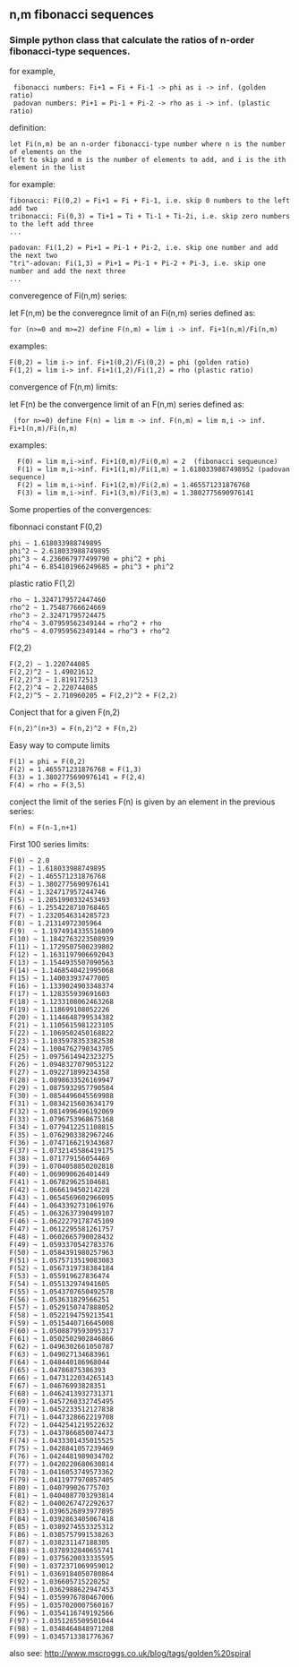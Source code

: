 ## n,m fibonacci sequences

### Simple python class that calculate the ratios of n-order fibonacci-type sequences.

 for example,
 
     fibonacci numbers: Fi+1 = Fi + Fi-1 -> phi as i -> inf. (golden ratio)
     padovan numbers: Pi+1 = Pi-1 + Pi-2 -> rho as i -> inf. (plastic ratio)
  

 definition:
 
    let Fi(n,m) be an n-order fibonacci-type number where n is the number of elements on the 
    left to skip and m is the number of elements to add, and i is the ith element in the list
     
 for example:
 
    fibonacci: Fi(0,2) = Fi+1 = Fi + Fi-1, i.e. skip 0 numbers to the left add two
    tribonacci: Fi(0,3) = Ti+1 = Ti + Ti-1 + Ti-2i, i.e. skip zero numbers to the left add three
    ...

    padovan: Fi(1,2) = Pi+1 = Pi-1 + Pi-2, i.e. skip one number and add the next two
    "tri"-adovan: Fi(1,3) = Pi+1 = Pi-1 + Pi-2 + Pi-3, i.e. skip one number and add the next three
    ...

converegence of Fi(n,m) series:
  
  let F(n,m) be the converegnce limit of an Fi(n,m) series defined as:
    
    for (n>=0 and m>=2) define F(n,m) = lim i -> inf. Fi+1(n,m)/Fi(n,m)
    
  examples:
  
    F(0,2) = lim i-> inf. Fi+1(0,2)/Fi(0,2) = phi (golden ratio)
    F(1,2) = lim i-> inf. Fi+1(1,2)/Fi(1,2) = rho (plastic ratio)

convergence of F(n,m) limits:
  
 let F(n) be the convergence limit of an F(n,m) series defined as:
 
     (for n>=0) define F(n) = lim m -> inf. F(n,m) = lim m,i -> inf. Fi+1(n,m)/Fi(n,m)

  examples:
  
      F(0) = lim m,i->inf. Fi+1(0,m)/Fi(0,m) = 2  (fibonacci sequeunce)
      F(1) = lim m,i->inf. Fi+1(1,m)/Fi(1,m) = 1.6180339887498952 (padovan sequence)
      F(2) = lim m,i->inf. Fi+1(2,m)/Fi(2,m) = 1.465571231876768
      F(3) = lim m,i->inf. Fi+1(3,m)/Fi(3,m) = 1.3802775690976141

Some properties of the convergences:

fibonnaci constant F(0,2)

    phi ~ 1.618033988749895
    phi^2 ~ 2.618033988749895
    phi^3 ~ 4.236067977499790 = phi^2 + phi
    phi^4 ~ 6.854101966249685 = phi^3 + phi^2

plastic ratio F(1,2)

    rho ~ 1.3247179572447460 
    rho^2 ~ 1.75487766624669
    rho^3 ~ 2.32471795724475
    rho^4 ~ 3.07959562349144 = rho^2 + rho
    rho^5 ~ 4.07959562349144 = rho^3 + rho^2

F(2,2)

    F(2,2) ~ 1.220744085
    F(2,2)^2 ~ 1.49021612
    F(2,2)^3 ~ 1.819172513
    F(2,2)^4 ~ 2.220744085 
    F(2,2)^5 ~ 2.710960205 = F(2,2)^2 + F(2,2)

Conject that for a given F(n,2) 

    F(n,2)^(n+3) = F(n,2)^2 + F(n,2)

Easy way to compute limits

    F(1) = phi = F(0,2)
    F(2) = 1.465571231876768 = F(1,3)
    F(3) = 1.3802775690976141 = F(2,4)
    F(4) = rho = F(3,5)

conject the limit of the series F(n) is given by an element in the previous series:

    F(n) = F(n-1,n+1)


First 100 series limits:

    F(0) ~ 2.0
    F(1) ~ 1.618033988749895
    F(2) ~ 1.465571231876768
    F(3) ~ 1.3802775690976141
    F(4) ~ 1.324717957244746
    F(5) ~ 1.2851990332453493
    F(6) ~ 1.2554228710768465
    F(7) ~ 1.2320546314285723
    F(8) ~ 1.21314972305964
    F(9)  ~ 1.1974914335516809
    F(10) ~ 1.1842763223508939
    F(11) ~ 1.1729507500239802
    F(12) ~ 1.1631197906692043
    F(13) ~ 1.1544935507090563
    F(14) ~ 1.1468540421995068
    F(15) ~ 1.140033937477005
    F(16) ~ 1.1339024903348374
    F(17) ~ 1.128355939691603
    F(18) ~ 1.1233108062463268
    F(19) ~ 1.118699108052226
    F(20) ~ 1.1144648799534382
    F(21) ~ 1.1105615981223105
    F(22) ~ 1.1069502450168822
    F(23) ~ 1.1035978353382538
    F(24) ~ 1.1004762790343705
    F(25) ~ 1.0975614942323275
    F(26) ~ 1.0948327079053122
    F(27) ~ 1.092271899234358
    F(28) ~ 1.0898633526169947
    F(29) ~ 1.0875932957790584
    F(30) ~ 1.0854496045569988
    F(31) ~ 1.0834215603634179
    F(32) ~ 1.0814996496192069
    F(33) ~ 1.0796753968675168
    F(34) ~ 1.0779412251108815
    F(35) ~ 1.0762903382967246
    F(36) ~ 1.0747166219343687
    F(37) ~ 1.0732145586419175
    F(38) ~ 1.071779156054469
    F(39) ~ 1.0704058850202818
    F(40) ~ 1.069090626401449
    F(41) ~ 1.067829625104681
    F(42) ~ 1.066619450214228
    F(43) ~ 1.0654569602966095
    F(44) ~ 1.0643392731061976
    F(45) ~ 1.0632637390499107
    F(46) ~ 1.0622279178745109
    F(47) ~ 1.0612295581261757
    F(48) ~ 1.0602665790028432
    F(49) ~ 1.0593370542783376
    F(50) ~ 1.0584391980257963
    F(51) ~ 1.0575713519083083
    F(52) ~ 1.0567319738384184
    F(53) ~ 1.055919627836474
    F(54) ~ 1.055132974941605
    F(55) ~ 1.0543707650492578
    F(56) ~ 1.053631829566251
    F(57) ~ 1.0529150747888052
    F(58) ~ 1.0522194759213541
    F(59) ~ 1.0515440716645008
    F(60) ~ 1.0508879593095317
    F(61) ~ 1.0502502902846866
    F(62) ~ 1.0496302661050787
    F(63) ~ 1.049027134683961
    F(64) ~ 1.048440186968044
    F(65) ~ 1.04786875386393
    F(66) ~ 1.0473122034265143
    F(67) ~ 1.04676993828351
    F(68) ~ 1.0462413932731371
    F(69) ~ 1.0457260332745495
    F(70) ~ 1.0452233512127838
    F(71) ~ 1.0447328662219708
    F(72) ~ 1.0442541219522632
    F(73) ~ 1.0437866850074473
    F(74) ~ 1.0433301435015525
    F(75) ~ 1.0428841057239469
    F(76) ~ 1.0424481989034702
    F(77) ~ 1.0420220680630814
    F(78) ~ 1.0416053749573362
    F(79) ~ 1.0411977970857405
    F(80) ~ 1.040799026775703
    F(81) ~ 1.0404087703293814
    F(82) ~ 1.0400267472292637
    F(83) ~ 1.0396526893977895
    F(84) ~ 1.0392863405067418
    F(85) ~ 1.0389274553325312
    F(86) ~ 1.0385757991538263
    F(87) ~ 1.038231147188305
    F(88) ~ 1.0378932840655741
    F(89) ~ 1.0375620033335595
    F(90) ~ 1.0372371069959012
    F(91) ~ 1.0369184050780864
    F(92) ~ 1.036605715220252
    F(93) ~ 1.0362988622947453
    F(94) ~ 1.0359976780467006
    F(95) ~ 1.0357020007560167
    F(96) ~ 1.0354116749192566
    F(97) ~ 1.0351265509501044
    F(98) ~ 1.0348464848971208
    F(99) ~ 1.0345713381776367


also see: http://www.mscroggs.co.uk/blog/tags/golden%20spiral
  
